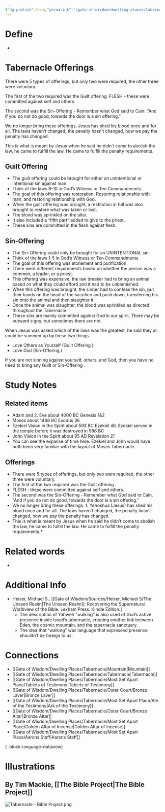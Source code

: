 ```yaml
---
{"dg-publish":true,"permalink":"/gate-of-wisdom/dwelling-places/tabernacle/tabernacle/","tags":["#GateWisdom","#Tabernacle"]}
---
```


# Define
- 

# Tabernacle Offerings

There were 5 types of offerings, but only two were required, the other three were voluntary. 

The first of the two required was the Guilt offering. FLESH - these were committed against self and others.

The second was the Sin-Offering  - Remember what God said to Cain. “And if you do not do good, towards the door is a sin offering.”

We no longer bring these offerings. Jesus has shed his blood once and for all. The laws haven’t changed, the penalty hasn’t changed, how we pay the penalty has changed. 

This is what is meant by Jesus when he said he didn’t come to abolish the law, he came to fulfill the law. He came to fulfill the penalty requirements.

## Guilt Offering 

- The guilt offering could be brought for either an unintentional or intentional sin against man. 
- Think of the laws 6-10 in God’s Witness or Ten Commandments.
- The goal of this offering was restoration. Restoring relationship with man, and  restoring  relationship with God.  
- When the guilt offering was brought, a restitution in full was also brought to restore what was taken or lost.
- The blood was sprinkled on the altar.
- It also included a “fifth part” added to give to the priest. 
- These sins are committed in the flesh against flesh.

## Sin-Offering 

- The Sin-Offering  could only be brought for an UNINTENTIONAL sin. 
- Think of the laws 1-5 in God’s Witness or Ten Commandments
- The goal of this offering was atonement and purification. 
- There were different requirements based on whether the person was a common, a leader, or a priest. 
- This offering was expensive, the law breaker had to bring an animal based on what they could afford and it had to be unblemished. 
- When this offering was brought, the  sinner had to confess the sin, put their hands on the head of the sacrifice and push down, transferring his sin onto the animal and then slaughter it.
- Once the animal was slaughter, the blood was sprinkled as directed throughout the Tabernacle. 
- These sins are mainly committed against God in our spirit. There may be outward signs, but sometimes there are not.

When Jesus was asked which of the laws was the greatest, he said they all could be summed up by these two things.

- Love Others as Yourself (Guilt Offering )
- Love God (Sin-Offering )

If you are not sinning against yourself, others, and God, then you have no need to bring any Guilt or Sin-Offering . 


# Study Notes
## Related items
- Adam  and 2. Eve  about 4000 BC Genesis 1&2
- Moses about 1446 BC Exodus 36
- Ezekiel Vision in the Spirit about 593 BC Ezekiel 46. Ezekiel served in the temple before it was destroyed in 586 BC
- John Vision in the Spirit about 95 AD Revelation 21
- You can see the expanse of time here. Ezekiel and John would have both been very familiar with the layout of Moses Tabernacle. 
## Offerings
- There were 5 types of offerings, but only two were required, the other three were voluntary. 
- The first of the two required was the Guilt offering . 
- FLESH - these were committed against self and others.
- The second was the Sin-Offering - Remember what God said to Cain. “And if you do not do good, towards the door is a sin offering.”
- We no longer bring these offerings. 1. Yehoshua (Jesus)  has shed his blood once and for all. The laws haven’t changed, the penalty hasn’t changed, how we pay the penalty has changed. 
- This is what is meant by Jesus when he said he didn’t come to abolish the law, he came to fulfill the law. He came to fulfill the penalty requirements.* 
# Related words
- 

# Additional Info
- Heiser, Michael S.. [[Gate of Wisdom/Sources/Heiser, Michael S/The Unseen Realm\|The Unseen Realm]]: Recovering the Supernatural Worldview of the Bible. Lexham Press. Kindle Edition.] 
	- The description of Yahweh “walking” is also used of God’s active presence inside Israel’s tabernacle, creating another link between Eden, the cosmic mountain, and the tabernacle sanctuary.
	- The idea that “walking” was language that expressed presence shouldn’t be foreign to us.

# Connections

- [[Gate of Wisdom/Dwelling Places/Tabernacle/Mountain\|Mountain]]
- [[Gate of Wisdom/Dwelling Places/Tabernacle/Tabernacle\|Tabernacle]]
- [[Gate of Wisdom/Dwelling Places/Tabernacle/Most Set Apart Place/Tablets of Testimony\|Tablets of Testimony]]
- [[Gate of Wisdom/Dwelling Places/Tabernacle/Outer Court/Bronze Laver\|Bronze Laver]]
- [[Gate of Wisdom/Dwelling Places/Tabernacle/Most Set Apart Place/Ark of the Testimony\|Ark of the Testimony]]
- [[Gate of Wisdom/Dwelling Places/Tabernacle/Outer Court/Bronze Altar\|Bronze Altar]]
- [[Gate of Wisdom/Dwelling Places/Tabernacle/Most Set Apart Place/Golden Altar of Incense\|Golden Altar of Incense]]
- [[Gate of Wisdom/Dwelling Places/Tabernacle/Most Set Apart Place/Aarons Staff\|Aarons Staff]]

{ .block-language-dataview}

# Illustrations

## By Tim Mackie, [[The Bible Project\|The Bible Project]]
![Tabernacle - Bible Project.png](/img/user/Assets/attachments/Tabernacle%20-%20Bible%20Project.png)